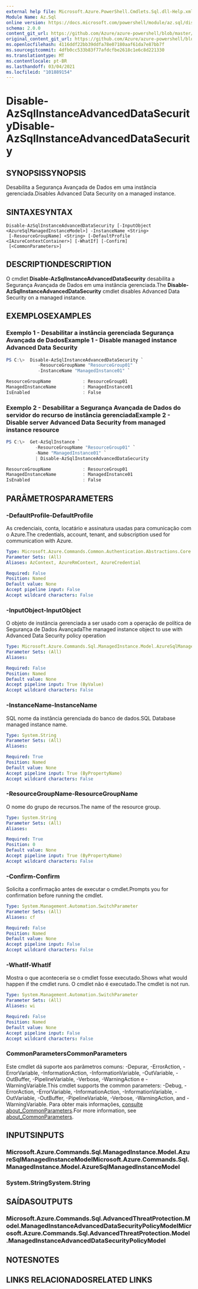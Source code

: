```yaml
---
external help file: Microsoft.Azure.PowerShell.Cmdlets.Sql.dll-Help.xml
Module Name: Az.Sql
online version: https://docs.microsoft.com/powershell/module/az.sql/disable-azsqlinstanceadvanceddatasecurity
schema: 2.0.0
content_git_url: https://github.com/Azure/azure-powershell/blob/master/src/Sql/Sql/help/Disable-AzSqlInstanceAdvancedDataSecurity.md
original_content_git_url: https://github.com/Azure/azure-powershell/blob/master/src/Sql/Sql/help/Disable-AzSqlInstanceAdvancedDataSecurity.md
ms.openlocfilehash: 4116ddf22bb39ddfa78e07180aaf61da7e87bb7f
ms.sourcegitcommit: 4dfb0cc533b83f77afdcfbe2618c1e6c8d221330
ms.translationtype: MT
ms.contentlocale: pt-BR
ms.lasthandoff: 03/04/2021
ms.locfileid: "101889154"
---
```

# <span data-ttu-id="437a7-101">Disable-AzSqlInstanceAdvancedDataSecurity</span><span class="sxs-lookup"><span data-stu-id="437a7-101">Disable-AzSqlInstanceAdvancedDataSecurity</span></span>

## <span data-ttu-id="437a7-102">SYNOPSIS</span><span class="sxs-lookup"><span data-stu-id="437a7-102">SYNOPSIS</span></span>
<span data-ttu-id="437a7-103">Desabilita a Segurança Avançada de Dados em uma instância gerenciada.</span><span class="sxs-lookup"><span data-stu-id="437a7-103">Disables Advanced Data Security on a managed instance.</span></span>

## <span data-ttu-id="437a7-104">SINTAXE</span><span class="sxs-lookup"><span data-stu-id="437a7-104">SYNTAX</span></span>

```
Disable-AzSqlInstanceAdvancedDataSecurity [-InputObject <AzureSqlManagedInstanceModel>] -InstanceName <String>
 [-ResourceGroupName] <String> [-DefaultProfile <IAzureContextContainer>] [-WhatIf] [-Confirm]
 [<CommonParameters>]
```

## <span data-ttu-id="437a7-105">DESCRIPTION</span><span class="sxs-lookup"><span data-stu-id="437a7-105">DESCRIPTION</span></span>
<span data-ttu-id="437a7-106">O cmdlet **Disable-AzSqlInstanceAdvancedDataSecurity** desabilita a Segurança Avançada de Dados em uma instância gerenciada.</span><span class="sxs-lookup"><span data-stu-id="437a7-106">The **Disable-AzSqlInstanceAdvancedDataSecurity** cmdlet disables Advanced Data Security on a managed instance.</span></span>

## <span data-ttu-id="437a7-107">EXEMPLOS</span><span class="sxs-lookup"><span data-stu-id="437a7-107">EXAMPLES</span></span>

### <span data-ttu-id="437a7-108">Exemplo 1 - Desabilitar a instância gerenciada Segurança Avançada de Dados</span><span class="sxs-lookup"><span data-stu-id="437a7-108">Example 1 - Disable managed instance Advanced Data Security</span></span>
```powershell
PS C:\>  Disable-AzSqlInstanceAdvancedDataSecurity `
            -ResourceGroupName "ResourceGroup01" `
            -InstanceName "ManagedInstance01" `

ResourceGroupName            : ResourceGroup01
ManagedInstanceName          : ManagedInstance01
IsEnabled                    : False
```

### <span data-ttu-id="437a7-109">Exemplo 2 - Desabilitar a Segurança Avançada de Dados do servidor do recurso de instância gerenciada</span><span class="sxs-lookup"><span data-stu-id="437a7-109">Example 2 - Disable server Advanced Data Security from managed instance resource</span></span>
```powershell
PS C:\>  Get-AzSqlInstance `
           -ResourceGroupName "ResourceGroup01" `
           -Name "ManagedInstance01" `
           | Disable-AzSqlInstanceAdvancedDataSecurity

ResourceGroupName            : ResourceGroup01
ManagedInstanceName          : ManagedInstance01
IsEnabled                    : False
```

## <span data-ttu-id="437a7-110">PARÂMETROS</span><span class="sxs-lookup"><span data-stu-id="437a7-110">PARAMETERS</span></span>

### <span data-ttu-id="437a7-111">-DefaultProfile</span><span class="sxs-lookup"><span data-stu-id="437a7-111">-DefaultProfile</span></span>
<span data-ttu-id="437a7-112">As credenciais, conta, locatário e assinatura usadas para comunicação com o Azure.</span><span class="sxs-lookup"><span data-stu-id="437a7-112">The credentials, account, tenant, and subscription used for communication with Azure.</span></span>

```yaml
Type: Microsoft.Azure.Commands.Common.Authentication.Abstractions.Core.IAzureContextContainer
Parameter Sets: (All)
Aliases: AzContext, AzureRmContext, AzureCredential

Required: False
Position: Named
Default value: None
Accept pipeline input: False
Accept wildcard characters: False
```

### <span data-ttu-id="437a7-113">-InputObject</span><span class="sxs-lookup"><span data-stu-id="437a7-113">-InputObject</span></span>
<span data-ttu-id="437a7-114">O objeto de instância gerenciada a ser usado com a operação de política de Segurança de Dados Avançada</span><span class="sxs-lookup"><span data-stu-id="437a7-114">The managed instance object to use with Advanced Data Security policy operation</span></span>

```yaml
Type: Microsoft.Azure.Commands.Sql.ManagedInstance.Model.AzureSqlManagedInstanceModel
Parameter Sets: (All)
Aliases:

Required: False
Position: Named
Default value: None
Accept pipeline input: True (ByValue)
Accept wildcard characters: False
```

### <span data-ttu-id="437a7-115">-InstanceName</span><span class="sxs-lookup"><span data-stu-id="437a7-115">-InstanceName</span></span>
<span data-ttu-id="437a7-116">SQL nome da instância gerenciada do banco de dados.</span><span class="sxs-lookup"><span data-stu-id="437a7-116">SQL Database managed instance name.</span></span>

```yaml
Type: System.String
Parameter Sets: (All)
Aliases:

Required: True
Position: Named
Default value: None
Accept pipeline input: True (ByPropertyName)
Accept wildcard characters: False
```

### <span data-ttu-id="437a7-117">-ResourceGroupName</span><span class="sxs-lookup"><span data-stu-id="437a7-117">-ResourceGroupName</span></span>
<span data-ttu-id="437a7-118">O nome do grupo de recursos.</span><span class="sxs-lookup"><span data-stu-id="437a7-118">The name of the resource group.</span></span>

```yaml
Type: System.String
Parameter Sets: (All)
Aliases:

Required: True
Position: 0
Default value: None
Accept pipeline input: True (ByPropertyName)
Accept wildcard characters: False
```

### <span data-ttu-id="437a7-119">-Confirm</span><span class="sxs-lookup"><span data-stu-id="437a7-119">-Confirm</span></span>
<span data-ttu-id="437a7-120">Solicita a confirmação antes de executar o cmdlet.</span><span class="sxs-lookup"><span data-stu-id="437a7-120">Prompts you for confirmation before running the cmdlet.</span></span>

```yaml
Type: System.Management.Automation.SwitchParameter
Parameter Sets: (All)
Aliases: cf

Required: False
Position: Named
Default value: None
Accept pipeline input: False
Accept wildcard characters: False
```

### <span data-ttu-id="437a7-121">-WhatIf</span><span class="sxs-lookup"><span data-stu-id="437a7-121">-WhatIf</span></span>
<span data-ttu-id="437a7-122">Mostra o que aconteceria se o cmdlet fosse executado.</span><span class="sxs-lookup"><span data-stu-id="437a7-122">Shows what would happen if the cmdlet runs.</span></span>
<span data-ttu-id="437a7-123">O cmdlet não é executado.</span><span class="sxs-lookup"><span data-stu-id="437a7-123">The cmdlet is not run.</span></span>

```yaml
Type: System.Management.Automation.SwitchParameter
Parameter Sets: (All)
Aliases: wi

Required: False
Position: Named
Default value: None
Accept pipeline input: False
Accept wildcard characters: False
```

### <span data-ttu-id="437a7-124">CommonParameters</span><span class="sxs-lookup"><span data-stu-id="437a7-124">CommonParameters</span></span>
<span data-ttu-id="437a7-125">Este cmdlet dá suporte aos parâmetros comuns: -Depurar, -ErrorAction, -ErrorVariable, -InformationAction, -InformationVariable, -OutVariable, -OutBuffer, -PipelineVariable, -Verbose, -WarningAction e -WarningVariable.</span><span class="sxs-lookup"><span data-stu-id="437a7-125">This cmdlet supports the common parameters: -Debug, -ErrorAction, -ErrorVariable, -InformationAction, -InformationVariable, -OutVariable, -OutBuffer, -PipelineVariable, -Verbose, -WarningAction, and -WarningVariable.</span></span> <span data-ttu-id="437a7-126">Para obter mais informações, [consulte about_CommonParameters](http://go.microsoft.com/fwlink/?LinkID=113216).</span><span class="sxs-lookup"><span data-stu-id="437a7-126">For more information, see [about_CommonParameters](http://go.microsoft.com/fwlink/?LinkID=113216).</span></span>

## <span data-ttu-id="437a7-127">INPUTS</span><span class="sxs-lookup"><span data-stu-id="437a7-127">INPUTS</span></span>

### <span data-ttu-id="437a7-128">Microsoft.Azure.Commands.Sql.ManagedInstance.Model.AzureSqlManagedInstanceModel</span><span class="sxs-lookup"><span data-stu-id="437a7-128">Microsoft.Azure.Commands.Sql.ManagedInstance.Model.AzureSqlManagedInstanceModel</span></span>

### <span data-ttu-id="437a7-129">System.String</span><span class="sxs-lookup"><span data-stu-id="437a7-129">System.String</span></span>

## <span data-ttu-id="437a7-130">SAÍDAS</span><span class="sxs-lookup"><span data-stu-id="437a7-130">OUTPUTS</span></span>

### <span data-ttu-id="437a7-131">Microsoft.Azure.Commands.Sql.AdvancedThreatProtection.Model.ManagedInstanceAdvancedDataSecurityPolicyModel</span><span class="sxs-lookup"><span data-stu-id="437a7-131">Microsoft.Azure.Commands.Sql.AdvancedThreatProtection.Model.ManagedInstanceAdvancedDataSecurityPolicyModel</span></span>

## <span data-ttu-id="437a7-132">NOTES</span><span class="sxs-lookup"><span data-stu-id="437a7-132">NOTES</span></span>

## <span data-ttu-id="437a7-133">LINKS RELACIONADOS</span><span class="sxs-lookup"><span data-stu-id="437a7-133">RELATED LINKS</span></span>

